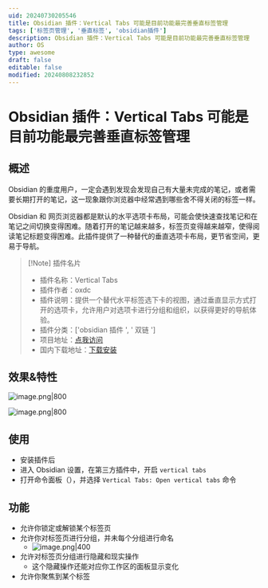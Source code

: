 ```yaml
---
uid: 20240730205546
title: Obsidian 插件：Vertical Tabs 可能是目前功能最完善垂直标签管理
tags: ['标签页管理', '垂直标签', 'obsidian插件']
description: Obsidian 插件：Vertical Tabs 可能是目前功能最完善垂直标签管理
author: OS
type: awesome
draft: false
editable: false
modified: 20240808232852
---
```


# Obsidian 插件：Vertical Tabs 可能是目前功能最完善垂直标签管理

## 概述

Obsidian 的重度用户，一定会遇到发现会发现自己有大量未完成的笔记，或者需要长期打开的笔记，这一现象跟你浏览器中经常遇到哪些舍不得关闭的标签一样。

Obsidian 和 网页浏览器都是默认的水平选项卡布局，可能会使快速查找笔记和在笔记之间切换变得困难。随着打开的笔记越来越多，标签页变得越来越窄，使得阅读笔记标题变得困难。此插件提供了一种替代的垂直选项卡布局，更节省空间，更易于导航。

> [!Note] 插件名片
> - 插件名称：Vertical Tabs
> - 插件作者：oxdc
> - 插件说明：提供一个替代水平标签选下卡的视图，通过垂直显示方式打开的选项卡，允许用户对选项卡进行分组和组织，以获得更好的导航体验。
> - 插件分类：['obsidian 插件 ', ' 双链 ']
> - 项目地址：[点我访问](https://github.com/vschroeter/obsidian-virtual-linker)
> - 国内下载地址：[下载安装](https://pkmer.cn/products/plugin/pluginMarket/?virtual-linker)

## 效果&特性

![image.png|800](https://cdn.pkmer.cn/images/20240808232329.png!pkmer)

![image.png|800](https://cdn.pkmer.cn/images/20240808232449.png!pkmer)

## 使用

- 安装插件后
- 进入 Obsidian 设置，在第三方插件中，开启 `vertical tabs`
- 打开命令面板（），并选择 `Vertical Tabs: Open vertical tabs` 命令

## 功能

- 允许你锁定或解锁某个标签页
- 允许你对标签页进行分组，并未每个分组进行命名
	- ![image.png|400](https://cdn.pkmer.cn/images/20240808232929.png!pkmer)
- 允许对标签页分组进行隐藏和现实操作
	- 这个隐藏操作还能对应你工作区的面板显示变化
- 允许你聚焦到某个标签


